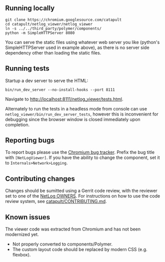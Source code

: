 Running locally
--------------

```
git clone https://chromium.googlesource.com/catapult
cd catapult/netlog_viewer/netlog_viewer
ln -s ../../third_party/polymer/components/
python -m SimpleHTTPServer 8080
```

You can serve the static files using whatever web server you like (python's
SimpleHTTPServer used in example above), as there is no server side dependency
other than loading the static files.

Running tests
--------------

Startup a dev server to serve the HTML:

```
bin/run_dev_server --no-install-hooks --port 8111
```

Navigate to [http://localhost:8111/netlog_viewer/tests.html](http://localhost:8111/netlog_viewer/tests.html).

Alternately to run the tests in a headless mode from console can use `netlog_viewer/bin/run_dev_server_tests`, however this is inconvenient for debugging since the browser window is closed immediately upon completion.

Reporting bugs
--------------

To report bugs please use the [Chromium bug tracker](http://crbug.com/new). Prefix the bug title with `[NetLogViewer]`. If you have the ability to change the component, set it to `Internals>Network>Logging`.

Contributing changes
--------------

Changes should be sumitted using a Gerrit code review, with the reviewer set to one of the [NetLog OWNERS](OWNERS). For instructions on how to use the code review system, see [catapult/CONTRIBUTING.md](../CONTRIBUTING.md).

Known issues
--------------

The viewer code was extracted from Chromium and has not been modernized yet.
 * Not properly converted to components/Polymer.
 * The custom layout code should be replaced by modern CSS (e.g. flexbox).

